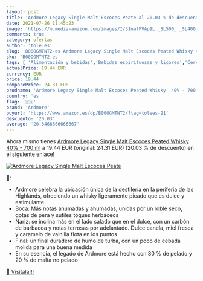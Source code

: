 ```yaml
---
layout: post
title: 'Ardmore Legacy Single Malt Escoces Peate al 20.03 % de descuento'
date: 2021-07-26 11:45:23
image: 'https://m.media-amazon.com/images/I/31nafFVAp9L._SL500_._SL400_.jpg'
comments: true
category: ofertas
author: 'tole.es'
slug: 'B00OGMTNT2-es Ardmore Legacy Single Malt Escoces Peated Whisky 40% - 700 ml'
sku: 'B00OGMTNT2-es'
tags: [ 'Alimentación y bebidas','Bebidas espirituosas y licores','Cervezas, vinos y licores','Whisky','ardmore','whisky', ]
actualPrice: 19.44 EUR
currency: EUR
price: 19.44
comparePrice: 24.31 EUR
prodname: 'Ardmore Legacy Single Malt Escoces Peated Whisky  40% - 700 ml'
country: 'es'
flag: '🇪🇸'
brand: 'Ardmore'
buyurl: 'https://www.amazon.es/dp/B00OGMTNT2/?tag=tolees-21'
descuento: '20.03'
average: '20.3466666666667'
---
```


Ahora mismo tienes [Ardmore Legacy Single Malt Escoces Peated Whisky  40% - 700 ml](https://www.amazon.es/dp/B00OGMTNT2/?tag=tolees-21) a 19.44 EUR (original: 24.31 EUR) (20.03 %  de descuento) en el siguiente enlace!

[![Ardmore Legacy Single Malt Escoces Peate](https://m.media-amazon.com/images/I/31nafFVAp9L._SL500_._SL400_.jpg)](https://www.amazon.es/dp/B00OGMTNT2/?tag=tolees-21)

🔎:

- Ardmore celebra la ubicación única de la destilería en la periferia de las Highlands, ofreciendo un whisky ligeramente picado que es dulce y estimulante
- Boca: Más notas ahumadas y ahumadas, unidas por un roble seco, gotas de pera y sutiles toques herbáceos
- Nariz: se inclina más en el lado salado que en el dulce, con un carbón de barbacoa y notas terrosas por adelantado. Dulce canela, miel fresca y caramelo de vainilla flota en los puntos
- Final: un final duradero de humo de turba, con un poco de cebada molida para una buena medida
- En su esencia, el legado de Ardmore está hecho con 80 % de pelado y 20 % de malta no pelado

[🛒 Visítala!!!](https://www.amazon.es/dp/B00OGMTNT2/?tag=tolees-21)
